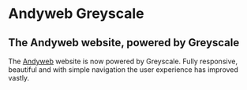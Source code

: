 <h1>Andyweb Greyscale</h1>
<h2>The Andyweb website, powered by Greyscale</h2>
<p>The <a href="http://andyweb.info">Andyweb</a> website is now powered by Greyscale. Fully responsive, beautiful and with simple navigation the user experience has improved vastly.</p>
